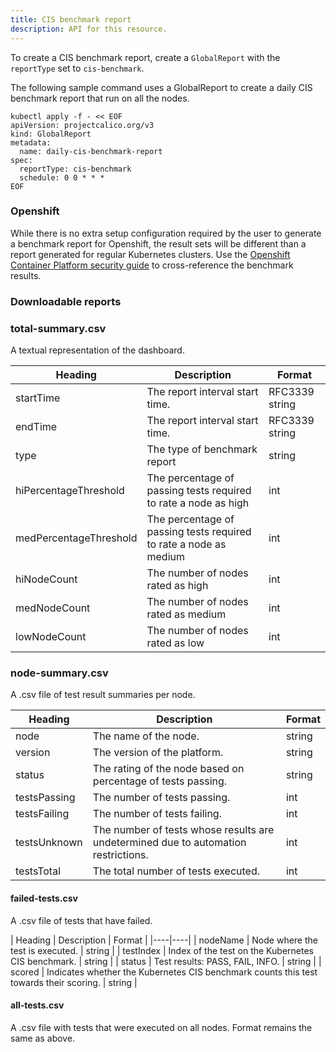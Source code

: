 ```yaml
---
title: CIS benchmark report
description: API for this resource. 
---
```


To create a CIS benchmark report, create a `GlobalReport` with the `reportType` set to `cis-benchmark`.

The following sample command uses a GlobalReport to create a daily CIS benchmark report that run on all the nodes.

```
kubectl apply -f - << EOF
apiVersion: projectcalico.org/v3
kind: GlobalReport
metadata:
  name: daily-cis-benchmark-report
spec:
  reportType: cis-benchmark
  schedule: 0 0 * * *
EOF
```

### Openshift

While there is no extra setup configuration required by the user to generate a benchmark report for Openshift, the result sets will be different than a report generated for regular Kubernetes clusters. Use the [Openshift Container Platform security guide](https://static.open-scap.org/ssg-guides/ssg-ocp3-guide-default.html) to cross-reference the benchmark results.

### Downloadable reports

### total-summary.csv

A textual representation of the dashboard.

| Heading | Description | Format |
|----|----|----|
| startTime | The report interval start time. | RFC3339 string |
| endTime   | The report interval start time. | RFC3339 string |
| type      | The type of benchmark report | string |
| hiPercentageThreshold  | The percentage of passing tests required to rate a node as high | int |
| medPercentageThreshold | The percentage of passing tests required to rate a node as medium | int |
| hiNodeCount  | The number of nodes rated as high | int |
| medNodeCount | The number of nodes rated as medium | int |
| lowNodeCount | The number of nodes rated as low | int |

### node-summary.csv

A .csv file of test result summaries per node.

| Heading | Description | Format |
|----|----|----|
| node | The name of the node. | string |
| version | The version of the platform. | string |
| status | The rating of the node based on percentage of tests passing. | string |
| testsPassing | The number of tests passing. | int |
| testsFailing | The number of tests failing. | int |
| testsUnknown | The number of tests whose results are undetermined due to automation restrictions. | int |
| testsTotal | The total number of tests executed. | int |

#### failed-tests.csv

A .csv file of tests that have failed.

| Heading | Description | Format |
|----|----|
| nodeName  | Node where the test is executed. | string |
| testIndex | Index of the test on the Kubernetes CIS benchmark. | string |
| status    | Test results: PASS, FAIL, INFO. | string |
| scored    | Indicates whether the Kubernetes CIS benchmark counts this test towards their scoring. | string |

#### all-tests.csv

A .csv file with tests that were executed on all nodes. Format remains the same as above.
